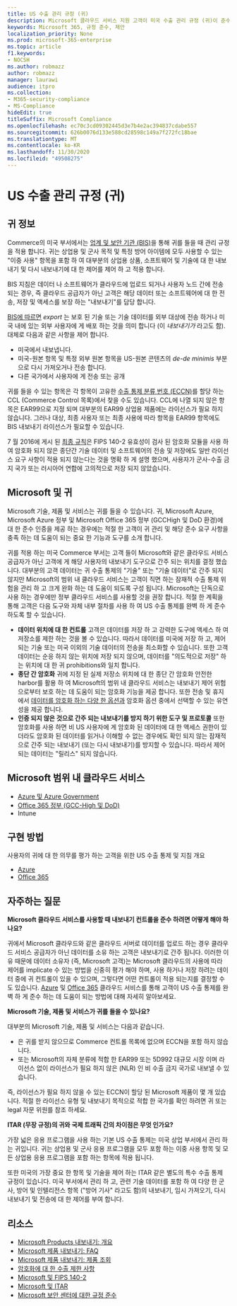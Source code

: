 ```yaml
---
title: US 수출 관리 규정 (귀)
description: Microsoft 클라우드 서비스 지원 고객이 미국 수출 관리 규정 (귀)이 준수 요구 사항을 충족 하 고 수출 통제 위험을 관리 하는 데 도움이 됩니다.
keywords: Microsoft 365, 규정 준수, 제안
localization_priority: None
ms.prod: microsoft-365-enterprise
ms.topic: article
f1.keywords:
- NOCSH
ms.author: robmazz
author: robmazz
manager: laurawi
audience: itpro
ms.collection:
- M365-security-compliance
- MS-Compliance
hideEdit: true
titleSuffix: Microsoft Compliance
ms.openlocfilehash: ec70c3cd09302445d3e7b4e2ac394837cdabe557
ms.sourcegitcommit: 626b0076d133e588cd28598c149a7f272fc18bae
ms.translationtype: MT
ms.contentlocale: ko-KR
ms.lasthandoff: 11/30/2020
ms.locfileid: "49508275"
---
```

# <a name="us-export-administration-regulations-ear"></a>US 수출 관리 규정 (귀)

## <a name="about-the-ear"></a>귀 정보

Commerce의 미국 부서에서는 [업계 및 보안 기관 (BIS)](https://www.bis.doc.gov/)을 통해 귀를 들을 때 관리 규정을 적용 합니다. 귀는 상업용 및 군사 목적 및 특정 방어 아이템에 모두 사용할 수 있는 "이중 사용" 항목을 포함 하 여 대부분의 상업용 상품, 소프트웨어 및 기술에 대 한 내보내기 및 다시 내보내기에 대 한 제어를 제어 하 고 적용 합니다.

BIS 지침은 데이터 나 소프트웨어가 클라우드에 업로드 되거나 사용자 노드 간에 전송 되는 경우, 즉 클라우드 공급자가 아닌 고객은 해당 데이터 또는 소프트웨어에 대 한 전송, 저장 및 액세스를 보장 하는 "내보내기"를 담당 합니다.

[BIS에 따르면](https://www.bis.doc.gov/index.php/documents/regulation-docs/412-part-734-scope-of-the-export-administration-regulations/file) *export* 는 보호 된 기술 또는 기술 데이터를 외부 대상에 전송 하거나 미국 내에 있는 외부 사용자에 게 배포 하는 것을 의미 합니다 (이 *내보내기가* 라고도 함). 대체로 다음과 같은 사항을 제어 합니다.

- 미국에서 내보냅니다.
- 미국-원본 항목 및 특정 외부 원본 항목을 US-원본 콘텐츠의 *de-de minimis* 부분으로 다시 가져오거나 전송 합니다.
- 다른 국가에서 사용자에 게 전송 또는 공개

귀를 들을 수 있는 항목은 각 항목이 고유한 [수출 통제 분류 번호 (ECCN)](https://www.bis.doc.gov/index.php/licensing/commerce-control-list-classification/export-control-classification-number-eccn)를 할당 하는 CCL (Commerce Control 목록)에서 찾을 수도 있습니다. CCL에 나열 되지 않은 항목은 EAR99으로 지정 되며 대부분의 EAR99 상업용 제품에는 라이선스가 필요 하지 않습니다. 그러나 대상, 최종 사용자 또는 최종 사용에 따라 항목을 EAR99 항목에도 BIS 내보내기 라이선스가 필요할 수 있습니다.

7 월 2016에 게시 된 [최종 규칙](https://www.federalregister.gov/documents/2016/06/03/2016-12734/revisions-to-definitions-in-the-export-administration-regulations)은 FIPS 140-2 유효성이 검사 된 암호화 모듈을 사용 하 여 암호화 되지 않은 종단간 기술 데이터 및 소프트웨어의 전송 및 저장에도 일반 라이선스 요구 사항이 적용 되지 않는다는 것을 명확 하 게 설명 했으며, 사용자가 군사-수출 금지 국가 또는 러시아어 연합에 고의적으로 저장 되지 않았습니다.

## <a name="microsoft-and-the-ear"></a>Microsoft 및 귀

Microsoft 기술, 제품 및 서비스는 귀를 들을 수 있습니다. 귀, Microsoft Azure, Microsoft Azure 정부 및 Microsoft Office 365 정부 (GCCHigh 및 DoD 환경)에 대 한 준수 인증을 제공 하는 경우에는 적절 한 고객이 귀 관리 및 해당 준수 요구 사항을 충족 하는 데 도움이 되는 중요 한 기능과 도구를 소개 합니다.

귀를 적용 하는 미국 Commerce 부서는 고객 들이 Microsoft와 같은 클라우드 서비스 공급자가 아닌 고객에 게 해당 사용자의 내보내기 도구으로 간주 되는 위치를 결정 했습니다. 대부분의 고객 데이터는 귀 수출 통제의 "기술" 또는 "기술 데이터"로 간주 되지 않지만 Microsoft의 범위 내 클라우드 서비스는 고객이 직면 하는 잠재적 수출 통제 위험을 관리 하 고 크게 완화 하는 데 도움이 되도록 구성 됩니다. Microsoft는 단독으로 사용 하는 경우에만 정부 클라우드 서비스를 사용할 것을 권장 합니다. 적절 한 계획을 통해 고객은 다음 도구와 자체 내부 절차를 사용 하 여 US 수출 통제를 완벽 하 게 준수 하도록 할 수 있습니다.

- **데이터 위치에 대 한 컨트롤** 고객은 데이터를 저장 하 고 강력한 도구에 액세스 하 여 저장소를 제한 하는 것을 볼 수 있습니다. 따라서 데이터를 미국에 저장 하 고, 제어 되는 기술 또는 미국 이외의 기술 데이터의 전송을 최소화할 수 있습니다. 또한 고객 데이터는 순응 하지 않는 위치에 저장 되지 않으며, 데이터를 "의도적으로 저장" 하는 위치에 대 한 귀 prohibitions와 일치 합니다.
- **종단 간 암호화** 귀에 지정 된 실제 저장소 위치에 대 한 종단 간 암호화 안전한 harbor를 활용 하 여 Microsoft의 범위 내 클라우드 서비스는 내보내기 제어 위험 으로부터 보호 하는 데 도움이 되는 암호화 기능을 제공 합니다. 또한 전송 및 휴지에서 [데이터를 암호화 하는 다양 한 옵션과](https://aka.ms/Azure-Encryption-Overview) 암호화 옵션 중에서 선택할 수 있는 유연성을 제공 합니다.
- **인증 되지 않은 것으로 간주 되는 내보내기를 방지 하기 위한 도구 및 프로토콜** 또한 암호화를 사용 하면 비 US 사용자에 게 암호화 된 데이터에 대 한 액세스 권한이 있더라도 암호화 된 데이터를 읽거나 이해할 수 없는 경우에도 확인 되지 않는 잠재적으로 간주 되는 내보내기 (또는 다시 내보내기)를 방지할 수 있습니다. 따라서 제어 되는 데이터는 "릴리스" 되지 않습니다.

## <a name="microsoft-in-scope-cloud-services"></a>Microsoft 범위 내 클라우드 서비스

- [Azure 및 Azure Government](https://aka.ms/AzureCompliance)
- [Office 365 정부 (GCC-High 및 DoD)](https://aka.ms/Office-365-Export-Controls)
- Intune

## <a name="how-to-implement"></a>구현 방법

사용자의 귀에 대 한 의무를 평가 하는 고객을 위한 US 수출 통제 및 지침 개요

- [Azure](https://aka.ms/Azure-Export-Controls)
- [Office 365](https://aka.ms/Office-365-Export-Controls)

## <a name="frequently-asked-questions"></a>자주하는 질문

**Microsoft 클라우드 서비스를 사용할 때 내보내기 컨트롤을 준수 하려면 어떻게 해야 하나요?**

귀에서 Microsoft 클라우드와 같은 클라우드 서버로 데이터를 업로드 하는 경우 클라우드 서비스 공급자가 아닌 데이터를 소유 하는 고객은 내보내기로 간주 됩니다. 이러한 이유 때문에 데이터 소유자 (즉, Microsoft 고객)는 Microsoft 클라우드의 사용에 따라 제어를 implicate 수 있는 방법을 신중히 평가 해야 하며, 사용 하거나 저장 하려는 데이터 중에 귀 컨트롤이 있을 수 있으며, 그렇다면 어떤 컨트롤이 적용 되는지를 결정할 수도 있습니다. [Azure](https://servicetrust.microsoft.com/ViewPage/TrustDocuments?command=Download&downloadType=Document&downloadId=c24c11f2-2cd4-444a-9160-19762855ad3a&docTab=6d000410-c9e9-11e7-9a91-892aae8839ad_FAQ_and_White_Papers) 및 [Office 365](https://query.prod.cms.rt.microsoft.com/cms/api/am/binary/RE1s5kI) 클라우드 서비스를 통해 고객이 US 수출 통제를 완벽 하 게 준수 하는 데 도움이 되는 방법에 대해 자세히 알아보세요.

**Microsoft 기술, 제품 및 서비스가 귀를 들을 수 있나요?**

대부분의 Microsoft 기술, 제품 및 서비스는 다음과 같습니다.

- 은 귀를 받지 않으므로 Commerce 컨트롤 목록에 없으며 ECCN을 포함 하지 않습니다.
- 또는 Microsoft의 자체 분류에 적합 한 EAR99 또는 5D992 대규모 시장 이며 라이선스 없이 라이선스가 필요 하지 않은 (NLR) 인 비 수출 금지 국가로 내보낼 수 있습니다.

즉, 라이선스가 필요 하지 않을 수 있는 ECCN이 할당 된 Microsoft 제품이 몇 개 있습니다. 적절 한 라이선스 유형 및 내보내기 목적으로 적합 한 국가를 확인 하려면 귀 또는 legal 자문 위원를 참조 하세요.

**ITAR (무장 규정)의 귀와 국제 트래픽 간의 차이점은 무엇 인가요?**

가장 넓은 응용 프로그램을 사용 하는 기본 US 수출 통제는 미국 상업 부서에서 관리 하는 귀입니다. 귀는 상업용 및 군사 응용 프로그램을 모두 포함 하는 이중 사용 항목 및 모든 상업용 응용 프로그램을 포함 하는 항목에 적용 됩니다.

또한 미국의 가장 중요 한 항목 및 기술을 제어 하는 ITAR 같은 별도의 특수 수출 통제 규정이 있습니다. 미국 부서에서 관리 하 고, 관련 기술 데이터를 포함 하 여 다양 한 군사, 방어 및 인텔리전스 항목 ("방어 기사" 라고도 함)의 내보내기, 임시 가져오기, 다시 내보내기 및 전송에 대 한 제어를 부여 합니다.

## <a name="resources"></a>리소스

- [Microsoft Products 내보내기: 개요](https://www.microsoft.com/exporting/overview.aspx)
- [Microsoft 제품 내보내기: FAQ](https://www.microsoft.com/exporting/faq.aspx)
- [Microsoft 제품 내보내기: 제품 조회](https://www.microsoft.com/exporting/exporting-information.aspx)
- [암호화에 대 한 수출 제한 사항](https://docs.microsoft.com/windows/uwp/security/export-restrictions-on-cryptography)
- [Microsoft 및 FIPS 140-2](offering-fips-140-2.md)
- [Microsoft 및 ITAR](offering-itar.md)
- [Microsoft 보안 센터에 대한 규정 준수](https://www.microsoft.com/trust-center/compliance/compliance-overview)
